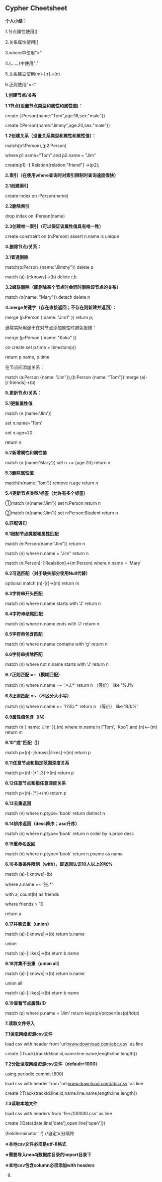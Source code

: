 ## Cypher Cheetsheet

**个人小结：**

1.节点属性使用()

2.关系属性使用[]

3.where中使用"="

4.{……}中使用":"

5.关系建立使用(m)-[:r]->(n)

6.正则使用"=~"



**1.创建节点/关系**

**1.1节点(设置节点类型和属性和属性值)：**

create (:Person{name:"Tom",age:18,sex:"male"})

create (:Person{name:"Jimmy",age:20,sex:"male"})

**1.2创建关系（设置关系类型和属性和属性值）：**

match(p1:Person),(p2:Person) 

where p1.name="Tom" and p2.name = "Jim"

create(p1) -[:Relation{relation:"friend"] ->(p2);



**2.索引（在使用where查询时对索引限制时查询速度很快）**

**2.1创建索引**

create index on :Person(name)

**2.2删除索引**

drop index on :Person(name)

**2.3创建唯一索引（可以保证该属性值具有唯一性）**

create constraint on (n:Person) assert n.name is unique



**3.删除节点/关系：**

**3.1普通删除**

match(p:Person_{name:"Jiimmy"}) delete p

match (a)-[r:knows]->(b) delete r,b

**3.2级联删除（即删除某个节点时会同时删除该节点的关系）**

match (n{name: "Mary"}) detach delete n



**4.merge关键字（存在直接返回；不存在则新建并返回）：**

merge (p:Person { name: "Jim1" }) return p;

通常实际用途于在对节点添加属性时避免报错：

merge (p:Person { name: "Koko" })

on create set p.time = timestamp()

return p.name, p.time

在节点间添加关系：

match (a:Person {name: "Jim"}),(b:Person {name: "Tom"})
merge (a)-[r:friends]->(b)



**5.更新节点/关系：**

**5.1更新属性值**

match (n {name:'Jim'})

set n.name='Tom'

set n.age=20 

return n

**5.2新增属性和属性值**

match (n {name:'Mary'}) set n += {age:20} return n

**5.3删除属性值**

match(n{name:'Tom'}) remove n.age return n

**5.4更新节点类型/标签（允许有多个标签）**

①match (n{name:'Jim'}) set n:Person return n

②match (n{name:'Jim'}) set n:Person:Student return n



**6.匹配语句**

**6.1限制节点类型和属性匹配**

match (n:Person{name:"Jim"}) return n

match (n) where n.name = "Jim" return n

match (n:Person)-[:Realation]->(m:Person) where n.name = 'Mary'

**6.2可选匹配（对于缺失部分使用Null代替）**

optional match (n)-[r]->(m) return m

**6.3字符串开头匹配**

match (n)  where n.name starts with 'J'  return n

**6.4字符串结尾匹配**

match (n)  where n.name ends with 'J'  return n

**6.5字符串包含匹配**

match (n)  where n.name contains with 'g'  return n

**6.6字符串排除匹配**

match (n)  where not n.name starts with 'J'  return n

**6.7正则匹配 =~（模糊匹配）**

match (n)  where n.name =~ '.\*J.\*'  return n （等价） like '%J%'

**6.8正则匹配 =~（不区分大小写）**

match (n)  where n.name =~ '(?i)b.\*'  return n （等价） like 'B/b%'

**6.9属性值包含（IN）**

match (n { name: 'Jim' }),(m) where m.name in ['Tom', 'Koo'] and (n)<--(m)
return m

**6.10"或"匹配（|）**

match p=(n)-[:knows|:likes]->(m) return p

**6.11任意节点和指定范围深度关系**

match p=(n)-[\*1..3]->(m) return p

**6.12任意节点和指任意深度关系**

match p=(n)-[\*]->(m) return p

**6.13去重返回**

match (n) where n.ptype='book' return distinct n

**6.14排序返回（desc降序；asc升序）**

match (n) where n.ptype='book' return n order by n.price desc

**6.15重命名返回**

match (n) where n.ptype='book' return n.pname as name

**6.16多重条件限制（with），即返回认识10人以上的张%**

match (a)-[:knows]-(b)

where a.name =~ '张.\*'

with a, count(b) as friends

where friends > 10

return a

**6.17并集去重（union）**

match (a)-[:knows]->(b) return b.name

union

match (a)-[:likes]->(b) eturn b.name

**6.18并集不去重（union all）**

match (a)-[:knows]->(b) return b.name

union all

match (a)-[:likes]->(b) eturn b.name

**6.19查看节点属性/ID**

match (p) where p.name = 'Jim' return keys(p)/properties(p)/id(p)

**7.读取文件导入**

**7.1读取网络资源csv文件**

load csv with header from 'url:www.download.com/abc.csv' as line

create (:Track{trackId:line.id,name:line.name,length:line.length})

**7.2分批读取网络资源csv文件（default=1000）**

using periodic commit (800)

load csv with header from 'url:www.download.com/abc.csv' as line

create (:Track{trackId:line.id,name:line.name,length:line.length})

**7.3读取本地文件**

load csv with headers from 'file://00000.csv' as line

create (:Data{date:line['date'],open:line['open']})

(fieldterminator ';') //自定义分隔符

**※本地csv文件必须是utf-8格式**

**※需要导入neo4j数据库目录的import目录下**

**※本地csv包含column必须添加with headers**

8.